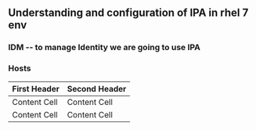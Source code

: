 ## Understanding and configuration of IPA in rhel 7 env 

### IDM -- to manage Identity we are going to use IPA 

### Hosts 

| First Header  | Second Header |
| ------------- | ------------- |
| Content Cell  | Content Cell  |
| Content Cell  | Content Cell  |
